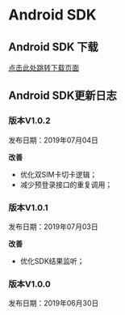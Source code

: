 # Android SDK

## Android SDK 下载

[点击此处跳转下载页面](https://github.com/WFC-LinkedME/link_account_demo/tree/master/app/libs)

## Android SDK更新日志

### 版本V1.0.2

发布日期：2019年07月04日

**改善**

* 优化双SIM卡切卡逻辑；
* 减少预登录接口的重复调用；


### 版本V1.0.1

发布日期：2019年07月03日

**改善**

* 优化SDK结果监听；

### 版本V1.0.0

发布日期：2019年06月30日





